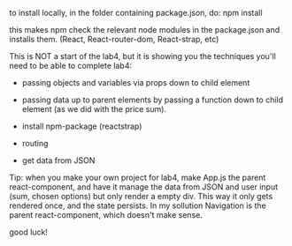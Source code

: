 to install locally, in the folder containing package.json, do:
npm install

this makes npm check the relevant node modules in the package.json and installs them. (React, React-router-dom, React-strap, etc)

This is NOT a start of the lab4, but it is showing you the techniques you'll need to be able to complete lab4:

* passing objects and variables via props down to child element

* passing data up to parent elements by passing a function down to child element (as we did with the price sum).

* install npm-package (reactstrap)

* routing

* get data from JSON

Tip: when you make your own project for lab4, make App.js the parent react-component, and have it manage the data from JSON and user input (sum, chosen options) but only render a empty div. This way it only gets rendered once, and the state persists. In my sollution Navigation is the parent react-component, which doesn't make sense.

good luck!

